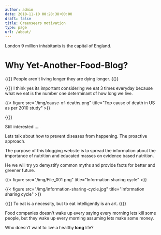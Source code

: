 ```yaml
---
author: admin
date: 2018-11-10 00:28:38+00:00
draft: false
title: Greenseers motivation
type: page
url: /about/
---
```


<p class="w3-tooltip">London <span class="w3-text w3-tag w3-animate-opacity w3-theme">
9 million inhabitants</span> is the capital of England.</p>

# Why Yet-Another-Food-Blog?
{{<quote>}}
People aren't living longer they are dying longer.
{{</quote>}}

{{<warning title="Does it really matter what we eat??">}}
I think yes its important considering we eat 3 times everyday because what we eat is the number one determinant of how long we live.

{{< figure src="/img/cause-of-deaths.png" title="Top cause of death in US as per 2010 study" >}}

{{</warning>}}

Still interested ....

Lets talk about how to prevent diseases from happening. The proactive approach.

The purpose of this blogging website is to spread the information about the importance of nutrition and educated masses on evidence based nutrition.

He we will try yo demystify common myths and provide facts for better and greener future.  

{{< figure src="/img/File_001.png" title="Information sharing cycle" >}}

{{< figure src="/img/information-sharing-cycle.jpg" title="Information sharing cycle" >}}


{{<quote width="90%">}}
To eat is a necessity, but to eat intelligently is an art.
{{</quote>}}

Food companies doesn't wake up every saying every morning lets kill some people, but they wake up every morning assuming lets make some money.

Who doesn't want to live a healthy **long** life?
